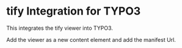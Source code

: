 # tify Integration for TYPO3

This integrates the tify viewer into TYPO3.

Add the viewer as a new content element and add the manifest Url.

